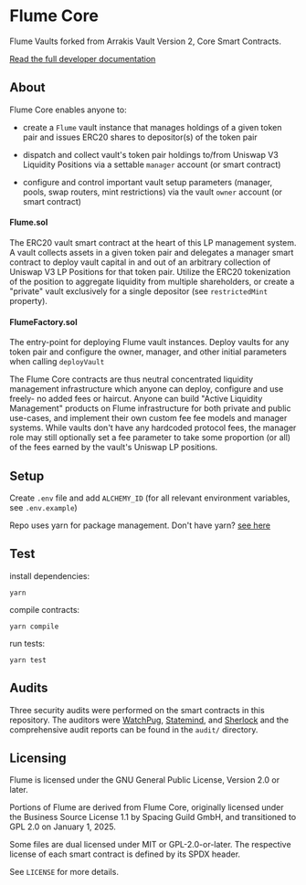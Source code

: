 # Flume Core

Flume Vaults forked from Arrakis Vault Version 2, Core Smart Contracts.

[Read the full developer documentation](https://legacy-docs.arrakis.fi)

## About

Flume Core enables anyone to:

- create a `Flume` vault instance that manages holdings of a given token pair and issues ERC20 shares to depositor(s) of the token pair

- dispatch and collect vault's token pair holdings to/from Uniswap V3 Liquidity Positions via a settable `manager` account (or smart contract)

- configure and control important vault setup parameters (manager, pools, swap routers, mint restrictions) via the vault `owner` account (or smart contract)

#### Flume.sol

The ERC20 vault smart contract at the heart of this LP management system. A vault collects assets in a given token pair and delegates a manager smart contract to deploy vault capital in and out of an arbitrary collection of Uniswap V3 LP Positions for that token pair. Utilize the ERC20 tokenization of the position to aggregate liquidity from multiple shareholders, or create a "private" vault exclusively for a single depositor (see `restrictedMint` property).

#### FlumeFactory.sol

The entry-point for deploying Flume vault instances. Deploy vaults for any token pair and configure the owner, manager, and other initial parameters when calling `deployVault`

The Flume Core contracts are thus neutral concentrated liquidity management infrastructure which anyone can deploy, configure and use freely- no added fees or haircut. Anyone can build "Active Liquidity Management" products on Flume infrastructure for both private and public use-cases, and implement their own custom fee fee models and manager systems. While vaults don't have any hardcoded protocol fees, the manager role may still optionally set a fee parameter to take some proportion (or all) of the fees earned by the vault's Uniswap LP positions.

## Setup

Create `.env` file and add `ALCHEMY_ID` (for all relevant environment variables, see `.env.example`)

Repo uses yarn for package management. Don't have yarn? [see here](https://classic.yarnpkg.com/lang/en/docs/install/#mac-stable)

## Test

install dependencies:

```
yarn
```

compile contracts:

```
yarn compile
```

run tests:

```
yarn test
```

## Audits

Three security audits were performed on the smart contracts in this repository. The auditors were [WatchPug](https://www.watchpug.org/), [Statemind](https://statemind.io/), and [Sherlock](https://www.sherlock.xyz/) and the comprehensive audit reports can be found in the `audit/` directory.

## Licensing

Flume is licensed under the GNU General Public License, Version 2.0 or later.

Portions of Flume are derived from Flume Core, originally licensed under the Business Source License 1.1 by Spacing Guild GmbH, and transitioned to GPL 2.0 on January 1, 2025.

Some files are dual licensed under MIT or GPL-2.0-or-later. The respective license of each smart contract is defined by its SPDX header.

See `LICENSE` for more details.

